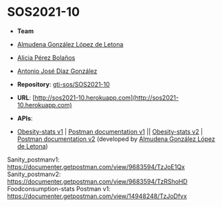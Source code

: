 # SOS2021-10
- **Team**
- [Almudena González López de Letona](https://github.com/almgonlop)
- [Alicia Pérez Bolaños](https://github.com/aliperbol)
- [Antonio José Díaz González](https://github.com/AntonioJoseDiaz)

- **Repository**: [gti-sos/SOS2021-10]( https://github.com/gti-sos/SOS2021-10 )
- **URL**: [http://sos2021-10.herokuapp.com](http://sos2021-10.herokuapp.com)
-  **APIs**:
 - [Obesity-stats v1](https://sos2021-10.herokuapp.com/api/v2/obesity-stats) | [Postman documentation v1](https://documenter.getpostman.com/view/14950492/TzRShoHF) || [Obesity-stats v2](https://sos2021-10.herokuapp.com/api/v2/obesity-stats) | [Postman documentation v2](https://documenter.getpostman.com/view/14950492/TzJoDfvw) (developed by [Almudena González López de Letona](https://github.com/almgonlop))


Sanity_postmanv1: https://documenter.getpostman.com/view/9683594/TzJoE1Qx
Sanity_postmanv2: https://documenter.getpostman.com/view/9683594/TzRShoHD
Foodconsumption-stats Postman v1: https://documenter.getpostman.com/view/14948248/TzJoDfvx